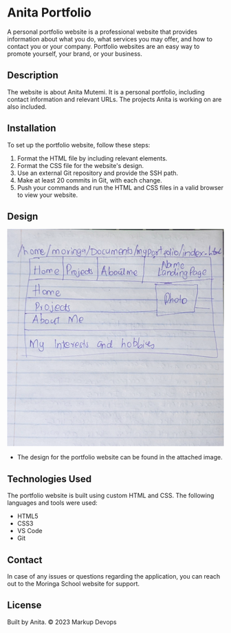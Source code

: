# Anita Portfolio

A personal portfolio website is a professional website that provides information about what you do, what services you may offer, and how to contact you or your company. Portfolio websites are an easy way to promote yourself, your brand, or your business.

## Description

The website is about Anita Mutemi. It is a personal portfolio, including contact information and relevant URLs. The projects Anita is working on are also included.

## Installation

To set up the portfolio website, follow these steps:

1. Format the HTML file by including relevant elements.
2. Format the CSS file for the website's design.
3. Use an external Git repository and provide the SSH path.
4. Make at least 20 commits in Git, with each change.
5. Push your commands and run the HTML and CSS files in a valid browser to view your website.

## Design
 ![](design.png)
- The design for the portfolio website can be found in the attached image.

## Technologies Used

The portfolio website is built using custom HTML and CSS. The following languages and tools were used:

- HTML5
- CSS3
- VS Code
- Git

## Contact

In case of any issues or questions regarding the application, you can reach out to the Moringa School website for support.

## License

Built by Anita. &copy; 2023 Markup Devops
